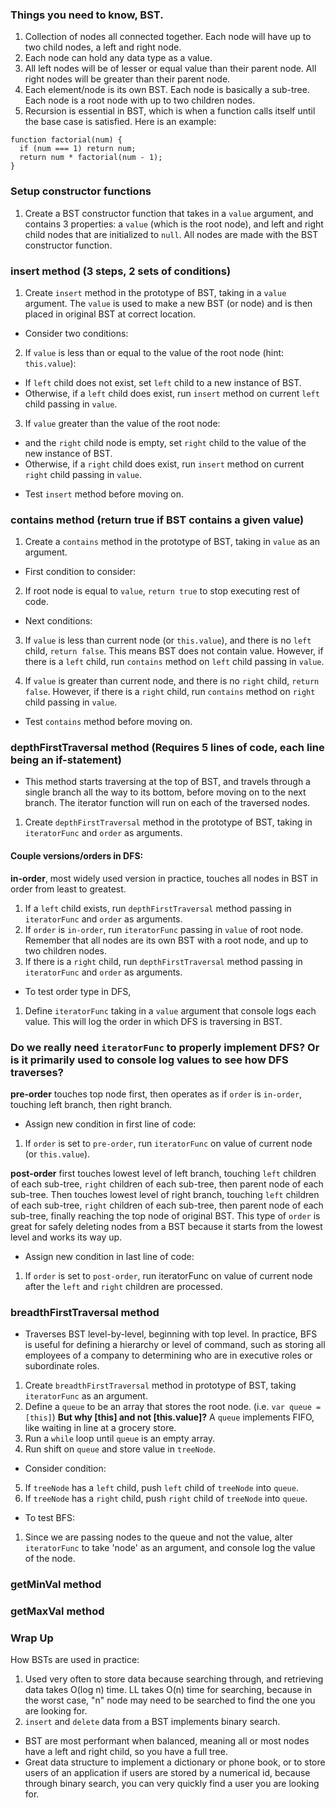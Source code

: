 ### Things you need to know, BST.
1. Collection of nodes all connected together. Each node will have up to two child nodes, a left and right node.
2. Each node can hold any data type as a value.
3. All left nodes will be of lesser or equal value than their parent node. All right nodes will be greater than their parent node.
4. Each element/node is its own BST. Each node is basically a sub-tree. Each node is a root node with up to two children nodes.
5. Recursion is essential in BST, which is when a function calls itself until the base case is satisfied. Here is an example:

```
function factorial(num) {
  if (num === 1) return num;
  return num * factorial(num - 1);
}
```

### Setup constructor functions
1. Create a BST constructor function that takes in a `value` argument, and contains 3 properties: a `value` (which is the root node), and left and right child nodes that are initialized to `null`. All nodes are made with the BST constructor function.


### insert method (3 steps, 2 sets of conditions)
1. Create `insert` method in the prototype of BST, taking in a `value` argument. The `value` is used to make a new BST (or node) and is then placed in original BST at correct location.

- Consider two conditions:
2. If `value` is less than or equal to the value of the root node (hint: `this.value`):
* If `left` child does not exist, set `left` child to a new instance of BST.
* Otherwise, if a `left` child does exist, run `insert` method on current `left` child passing in `value`.

3. If `value` greater than the value of the root node:
* and the `right` child node is empty, set `right` child to the value of the new instance of BST.
* Otherwise, if a `right` child does exist, run `insert` method on current `right` child passing in `value`.

- Test `insert` method before moving on.


### contains method (return true if BST contains a given value)
1. Create a `contains` method in the prototype of BST, taking in `value` as an argument.

- First condition to consider:
2. If root node is equal to `value`, `return true` to stop executing rest of code.

- Next conditions:
3. If `value` is less than current node (or `this.value`), and there is no `left` child, `return false`. This means BST does not contain value. However, if there is a `left` child, run `contains` method on `left` child passing in `value`.

4. If `value` is greater than current node, and there is no `right` child, `return false`. However, if there is a `right` child, run `contains` method on `right` child passing in `value`.

- Test `contains` method before moving on.


### depthFirstTraversal method (Requires 5 lines of code, each line being an if-statement)
- This method starts traversing at the top of BST, and travels through a single branch all the way to its bottom, before moving on to the next branch. The iterator function will run on each of the traversed nodes.
1. Create `depthFirstTraversal` method in the prototype of BST, taking in `iteratorFunc` and `order` as arguments.

#### Couple versions/orders in DFS:
**in-order**, most widely used version in practice, touches all nodes in BST in order from least to greatest.

1. If a `left` child exists, run `depthFirstTraversal` method passing in `iteratorFunc` and `order` as arguments.
2. If `order` is `in-order`, run `iteratorFunc` passing in `value` of root node. Remember that all nodes are its own BST with a root node, and up to two children nodes.
3. If there is a `right` child, run `depthFirstTraversal` method passing in `iteratorFunc` and `order` as arguments.

- To test order type in DFS,
1. Define `iteratorFunc` taking in a `value` argument that console logs each value. This will log the order in which DFS is traversing in BST.

### Do we really need `iteratorFunc` to properly implement DFS? Or is it primarily used to console log values to see how DFS traverses?

**pre-order** touches top node first, then operates as if `order` is `in-order`, touching left branch, then right branch.

- Assign new condition in first line of code:
1. If `order` is set to `pre-order`, run `iteratorFunc` on value of current node (or `this.value`).

**post-order** first touches lowest level of left branch, touching `left` children of each sub-tree, `right` children of each sub-tree, then parent node of each sub-tree. Then touches lowest level of right branch, touching `left` children of each sub-tree, `right` children of each sub-tree, then parent node of each sub-tree, finally reaching the top node of original BST. This type of `order` is great for safely deleting nodes from a BST because it starts from the lowest level and works its way up.

- Assign new condition in last line of code:
1. If `order` is set to `post-order`, run iteratorFunc on value of current node after the `left` and `right` children are processed.


### breadthFirstTraversal method
- Traverses BST level-by-level, beginning with top level. In practice, BFS is useful for defining a hierarchy or level of command, such as storing all employees of a company to determining who are in executive roles or subordinate roles.  

1. Create `breadthFirstTraversal` method in prototype of BST, taking `iteratorFunc` as an argument.
2. Define a `queue` to be an array that stores the root node. (i.e. `var queue = [this]`) **But why [this] and not [this.value]?** A `queue` implements FIFO, like waiting in line at a grocery store.
3. Run a `while` loop until `queue` is an empty array.
4. Run shift on `queue` and store value in `treeNode`.

- Consider condition:
5. If `treeNode` has a `left` child, push `left` child of `treeNode` into `queue`.
6. If `treeNode` has a `right` child, push `right` child of `treeNode` into `queue`.

- To test BFS:
1. Since we are passing nodes to the queue and not the value, alter `iteratorFunc` to take 'node' as an argument, and console log the value of the node.


### getMinVal method

### getMaxVal method


### Wrap Up
How BSTs are used in practice:
1. Used very often to store data because searching through, and retrieving data takes O(log n) time. LL takes O(n) time for searching, because in the worst case, "n" node may need to be searched to find the one you are looking for.
2. `insert` and `delete` data from a BST implements binary search.
- BST are most performant when balanced, meaning all or most nodes have a left and right child, so you have a full tree.
- Great data structure to implement a dictionary or phone book, or to store users of an application if users are stored by a numerical id, because through binary search, you can very quickly find a user you are looking for.
